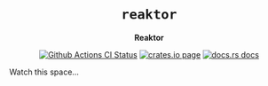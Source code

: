 <div align="center">
  <h1><code>reaktor</code></h1>

  <p>
    <strong>Reaktor</strong>
  </p>

  <p>
    <a href="https://github.com/sunfishcode/nameless/actions?query=workflow%3ACI"><img src="https://github.com/sunfishcode/nameless/workflows/CI/badge.svg" alt="Github Actions CI Status" /></a>
    <a href="https://crates.io/crates/reaktor"><img src="https://img.shields.io/crates/v/reaktor.svg" alt="crates.io page" /></a>
    <a href="https://docs.rs/reaktor"><img src="https://docs.rs/reaktor/badge.svg" alt="docs.rs docs" /></a>
  </p>
</div>

Watch this space...
